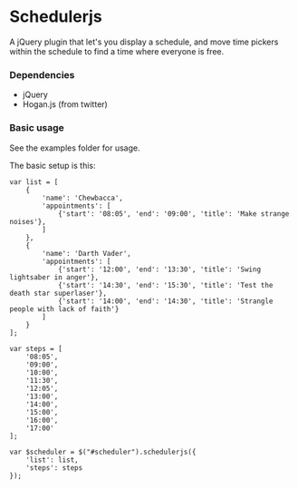 # Schedulerjs

A jQuery plugin that let's you display a schedule,
and move time pickers within the schedule to find a time where everyone is free.

### Dependencies
* jQuery
* Hogan.js (from twitter)

### Basic usage
See the examples folder for usage.

The basic setup is this:

````
var list = [
    {
        'name': 'Chewbacca',
        'appointments': [
            {'start': '08:05', 'end': '09:00', 'title': 'Make strange noises'},
        ]
    },
    {
        'name': 'Darth Vader',
        'appointments': [
            {'start': '12:00', 'end': '13:30', 'title': 'Swing lightsaber in anger'},
            {'start': '14:30', 'end': '15:30', 'title': 'Test the death star superlaser'},
            {'start': '14:00', 'end': '14:30', 'title': 'Strangle people with lack of faith'}
        ]
    }
];

var steps = [
    '08:05',
    '09:00',
    '10:00',
    '11:30',
    '12:05',
    '13:00',
    '14:00',
    '15:00',
    '16:00',
    '17:00'
];

var $scheduler = $("#scheduler").schedulerjs({
    'list': list,
    'steps': steps
});
````